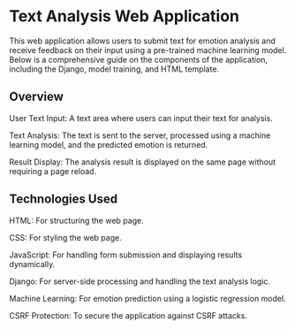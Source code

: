 # Text Analysis Web Application

This web application allows users to submit text for emotion analysis and receive feedback on their input using a pre-trained machine learning model. Below is a comprehensive guide on the components of the application, including the Django, model training, and HTML template.

## Overview
User Text Input: A text area where users can input their text for analysis.

Text Analysis: The text is sent to the server, processed using a machine learning model, and the predicted emotion is returned.

Result Display: The analysis result is displayed on the same page without requiring a page reload.

## Technologies Used

HTML: For structuring the web page.

CSS: For styling the web page.

JavaScript: For handling form submission and displaying results dynamically.

Django: For server-side processing and handling the text analysis logic.

Machine Learning: For emotion prediction using a logistic regression model.

CSRF Protection: To secure the application against CSRF attacks.
